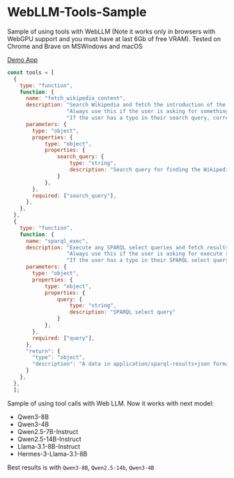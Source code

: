 # WebLLM-Tools-Sample
Sample of using tools with WebLLM (Note it works only in browsers with WebGPU support and you must have at last 6Gb of free VRAM).
Tested on Chrome and Brave on MSWindows and macOS

[Demo App](https://openlinksoftware.github.io/WebLLM-Tools-Sample/src/index.html)

```js
const tools = [
  {
    type: "function",
    function: {
      name: "fetch_wikipedia_content",
      description: "Search Wikipedia and fetch the introduction of the most relevant article. "+
                   "Always use this if the user is asking for something that is likely on wikipedia. "+
                   "If the user has a typo in their search query, correct it before searching.",
      parameters: {
        type: "object",
        properties: {
            type: "object",
            properties: {
                search_query: {
                    type: "string",
                    description: "Search query for finding the Wikipedia article"
                }
            },
        },
        required: ["search_query"],
      },
    },
  },
  {
    type: "function",
    function: {
      name: "sparql_exec",
      description: "Execute any SPARQL select queries and fetch results"+
                   "Always use this if the user is asking for execute some SPARQL select query. "+
                   "If the user has a typo in their SPARQL select query, correct it before executing.",
      parameters: {
        type: "object",
        properties: {
            type: "object",
            properties: {
                query: {
                    type: "string",
                    description: "SPARQL select query"
                }
            },
        },
        required: ["query"],
      },
      "return": {
        "type": "object",
        "description": "A data in application/sparql-results+json format"
      }
    },
  },
  ];
```

Sample of using tool calls with Web LLM.
Now it works with next model:
- Qwen3-8B
- Qwen3-4B
- Qwen2.5-7B-Instruct
- Qwen2.5-14B-Instruct
- Llama-3.1-8B-Instruct
- Hermes-3-Llama-3.1-8B

Best results is with `Qwen3-8B`, `Qwen2.5-14b`, `Qwen3-4B`


